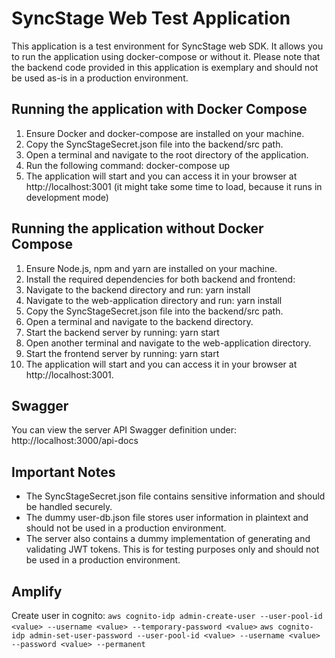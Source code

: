 # SyncStage Web Test Application

This application is a test environment for SyncStage web SDK. It allows you to run the application using docker-compose or without it. Please note that the backend code provided in this application is exemplary and should not be used as-is in a production environment.

## Running the application with Docker Compose

1. Ensure Docker and docker-compose are installed on your machine.
2. Copy the SyncStageSecret.json file into the backend/src path.
3. Open a terminal and navigate to the root directory of the application.
4. Run the following command: docker-compose up
5. The application will start and you can access it in your browser at http://localhost:3001 (it might take some time to load, because it runs in development mode)

## Running the application without Docker Compose

1. Ensure Node.js, npm and yarn are installed on your machine.
2. Install the required dependencies for both backend and frontend:
3. Navigate to the backend directory and run: yarn install
4. Navigate to the web-application directory and run: yarn install
5. Copy the SyncStageSecret.json file into the backend/src path.
6. Open a terminal and navigate to the backend directory.
7. Start the backend server by running: yarn start
8. Open another terminal and navigate to the web-application directory.
9. Start the frontend server by running: yarn start
10. The application will start and you can access it in your browser at http://localhost:3001.

## Swagger

You can view the server API Swagger definition under: http://localhost:3000/api-docs 

## Important Notes

* The SyncStageSecret.json file contains sensitive information and should be handled securely.
* The dummy user-db.json file stores user information in plaintext and should not be used in a production environment.
* The server also contains a dummy implementation of generating and validating JWT tokens. This is for testing purposes only and should not be used in a production environment.

## Amplify

Create user in cognito:
`aws cognito-idp admin-create-user --user-pool-id <value> --username <value> --temporary-password <value>`
`aws cognito-idp admin-set-user-password --user-pool-id <value> --username <value> --password <value> --permanent`
